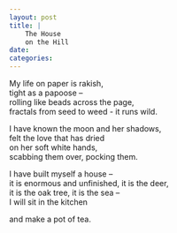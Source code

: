 ```yaml
---
layout: post
title: |
    The House
    on the Hill
date: 
categories: 
---
```


My life on paper is rakish,  
tight as a papoose –    
rolling like beads across the page,  
fractals from seed to weed - it runs wild.

I have known the moon and her shadows,  
felt the love that has dried   
on her soft white hands,  
scabbing them over, pocking them.  

I have built myself a house –   
it is enormous and unfinished, it is the deer,  
it is the oak tree, it is the sea –   
I will sit in the kitchen  

and make a pot of tea.
